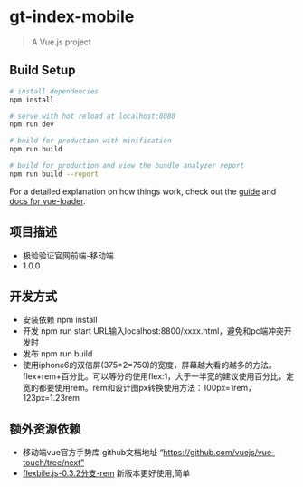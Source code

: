 # gt-index-mobile

> A Vue.js project

## Build Setup

``` bash
# install dependencies
npm install

# serve with hot reload at localhost:8080
npm run dev

# build for production with minification
npm run build

# build for production and view the bundle analyzer report
npm run build --report
```

For a detailed explanation on how things work, check out the [guide](http://vuejs-templates.github.io/webpack/) and [docs for vue-loader](http://vuejs.github.io/vue-loader).

## 项目描述 

* 极验验证官网前端-移动端
* 1.0.0

## 开发方式 ##

* 安装依赖 npm install
* 开发 npm run start URL输入localhost:8800/xxxx.html，避免和pc端冲突开发时
* 发布 npm run build
* 使用iphone6的双倍屏(375*2=750)的宽度，屏幕越大看的越多的方法。
flex+rem+百分比。可以等分的使用flex:1，大于一半宽的建议使用百分比，定宽的都要使用rem。rem和设计图px转换使用方法：100px=1rem，123px=1.23rem
## 额外资源依赖
* 移动端vue官方手势库 github文档地址 “https://github.com/vuejs/vue-touch/tree/next”
* [flexbile.js-0.3.2分支-rem](https://github.com/amfe/lib-flexible/blob/master/src/flexible.js) 新版本更好使用,简单
